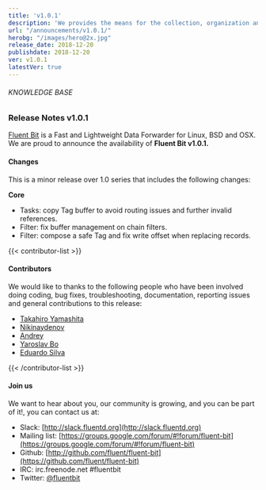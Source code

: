 ```yaml
---
title: 'v1.0.1'
description: 'We provides the means for the collection, organization and computerized retrieval of knowledge and Lightweight Data Forwarder for Linux, BSD and OSX. We are proud to announce the availability of Fluent Bit v1.0.1.'
url: "/announcements/v1.0.1/"
herobg: "/images/hero@2x.jpg"
release_date: 2018-12-20
publishdate: 2018-12-20
ver: v1.0.1
latestVer: true
---
```



###### KNOWLEDGE BASE

### Release Notes v1.0.1

[Fluent Bit](https://fluentbit.io/) is a Fast and Lightweight Data Forwarder for Linux, BSD and OSX. We are proud to announce the availability of **Fluent Bit v1.0.1.**

#### Changes

This is a minor release over 1.0 series that includes the following changes:

**Core**

* Tasks: copy Tag buffer to avoid routing issues and further invalid references.
* Filter: fix buffer management on chain filters.
* Filter: compose a safe Tag and fix write offset when replacing records.


{{< contributor-list >}}

#### Contributors

We would like to thanks to the following people who have been involved doing coding, bug fixes, troubleshooting, documentation, reporting issues and general contributions to this release:

* [Takahiro Yamashita](https://github.com/nokute78)
* [Nikinaydenov](https://github.com/nikinaydenov)
* [Andrey](https://github.com/divanikus)
* [Yaroslav Bo](https://github.com/bayaro)
* [Eduardo Silva](https://github.com/edsiper)

{{< /contributor-list >}}

#### Join us

We want to hear about you, our community is growing, and you can be part of it!, you can contact us at:

* Slack: [http://slack.fluentd.org](http://slack.fluentd.org)
* Mailing list: [https://groups.google.com/forum/#!forum/fluent-bit](https://groups.google.com/forum/#!forum/fluent-bit)
* Github: [http://github.com/fluent/fluent-bit](https://github.com/fluent/fluent-bit)
* IRC: irc.freenode.net #fluentbit
* Twitter: [@fluentbit](https://twitter.com/fluentbit)